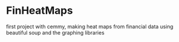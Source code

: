 # FinHeatMaps
first project with cemmy, making heat maps from financial data using beautiful soup and the graphing libraries
